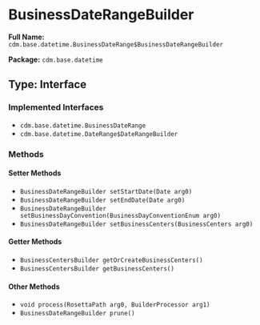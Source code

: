 # BusinessDateRangeBuilder

**Full Name:** `cdm.base.datetime.BusinessDateRange$BusinessDateRangeBuilder`

**Package:** `cdm.base.datetime`

## Type: Interface

### Implemented Interfaces

- `cdm.base.datetime.BusinessDateRange`
- `cdm.base.datetime.DateRange$DateRangeBuilder`

### Methods

#### Setter Methods

- `BusinessDateRangeBuilder setStartDate(Date arg0)`
- `BusinessDateRangeBuilder setEndDate(Date arg0)`
- `BusinessDateRangeBuilder setBusinessDayConvention(BusinessDayConventionEnum arg0)`
- `BusinessDateRangeBuilder setBusinessCenters(BusinessCenters arg0)`

#### Getter Methods

- `BusinessCentersBuilder getOrCreateBusinessCenters()`
- `BusinessCentersBuilder getBusinessCenters()`

#### Other Methods

- `void process(RosettaPath arg0, BuilderProcessor arg1)`
- `BusinessDateRangeBuilder prune()`

